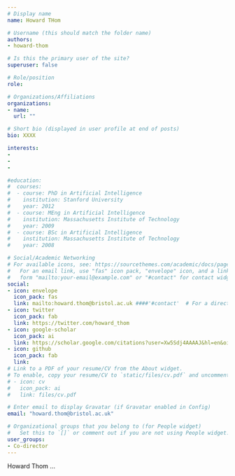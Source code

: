 ```yaml
---
# Display name
name: Howard THom

# Username (this should match the folder name)
authors:
- howard-thom

# Is this the primary user of the site?
superuser: false

# Role/position
role: 

# Organizations/Affiliations
organizations:
- name: 
  url: ""

# Short bio (displayed in user profile at end of posts)
bio: XXXX

interests:
- 
- 
- 

#education:
#  courses:
#  - course: PhD in Artificial Intelligence
#    institution: Stanford University
#    year: 2012
#  - course: MEng in Artificial Intelligence
#    institution: Massachusetts Institute of Technology
#    year: 2009
#  - course: BSc in Artificial Intelligence
#    institution: Massachusetts Institute of Technology
#    year: 2008

# Social/Academic Networking
# For available icons, see: https://sourcethemes.com/academic/docs/page-builder/#icons
#   For an email link, use "fas" icon pack, "envelope" icon, and a link in the
#   form "mailto:your-email@example.com" or "#contact" for contact widget.
social:
- icon: envelope
  icon_pack: fas
  link: mailto:howard.thom@bristol.ac.uk ####'#contact'  # For a direct email link, use "mailto:test@example.org".
- icon: twitter
  icon_pack: fab
  link: https://twitter.com/howard_thom
- icon: google-scholar
  icon_pack: ai
  link: https://scholar.google.com/citations?user=Xw5Sdj4AAAAJ&hl=en&oi=ao
- icon: github
  icon_pack: fab
  link: 
# Link to a PDF of your resume/CV from the About widget.
# To enable, copy your resume/CV to `static/files/cv.pdf` and uncomment the lines below.
# - icon: cv
#   icon_pack: ai
#   link: files/cv.pdf

# Enter email to display Gravatar (if Gravatar enabled in Config)
email: "howard.thom@bristol.ac.uk"

# Organizational groups that you belong to (for People widget)
#   Set this to `[]` or comment out if you are not using People widget.
user_groups:
- Co-director
---
```


Howard Thom ...
